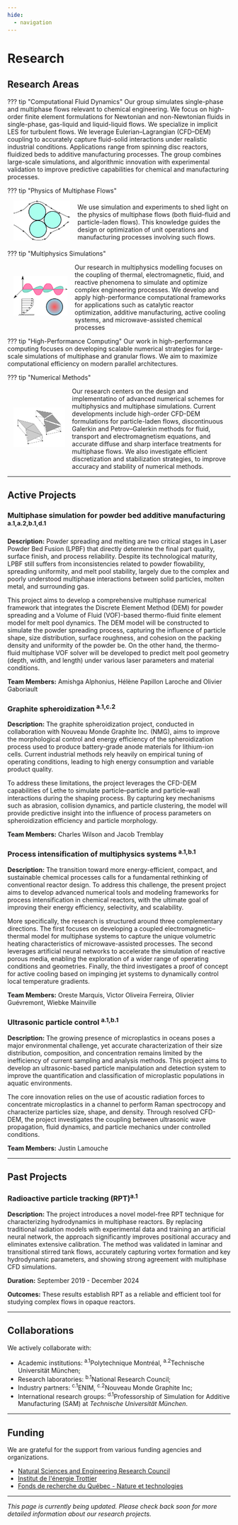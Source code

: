 ```yaml
---
hide:
  - navigation
---
```


# Research

## Research Areas

??? tip "Computational Fluid Dynamics" 
    Our group simulates single-phase and multiphase flows relevant to chemical engineering. We focus on high-order finite element formulations for Newtonian and non-Newtonian fluids in single-phase, gas-liquid and liquid-liquid flows. We specialize in implicit LES for turbulent flows. We leverage Eulerian–Lagrangian (CFD–DEM) coupling to accurately capture fluid-solid interactions under realistic industrial conditions.  Applications range from spinning disc reactors, fluidized beds to additive manufacturing processes. The group combines large-scale simulations, and algorithmic innovation with experimental validation to improve predictive capabilities for chemical and manufacturing processes.

??? tip "Physics of Multiphase Flows"
    <div style="display:flex;align-items:center;gap:1rem;">
      <img src="../assets/logo_research_topics/particles.svg" alt="Multiphase icon" style="float:right;height:90px;margin-left:1em;margin-bottom:0.5em;">
      <div>
        We use simulation and experiments to shed light on the physics of multiphase flows (both fluid–fluid and particle-laden flows). This knowledge guides the design or optimization of unit operations and manufacturing processes involving such flows.
      </div>
    </div>

??? tip "Multiphysics Simulations"
    <div style="display:flex;align-items:center;gap:1rem;">
      <img src="../assets/logo_research_topics/multiphysics.svg" alt="Multiphase icon" style="float:right;height:90px;margin-left:1em;margin-bottom:0.5em;">
      <div>
        Our research in multiphysics modelling focuses on the coupling of thermal, electromagnetic, fluid, and reactive phenomena to simulate and optimize complex engineering processes. We develop and apply high-performance computational frameworks for applications such as catalytic reactor optimization, additive manufacturing, active cooling systems, and microwave-assisted chemical processes
      </div>
    </div>

??? tip "High-Performance Computing"
    Our work in high-performance computing focuses on developing scalable numerical strategies for large-scale simulations of multiphase and granular flows. We aim to maximize computational efficiency on modern parallel architectures.  

??? tip "Numerical Methods"
    <div style="display:flex;align-items:center;gap:1rem;">
      <img src="../assets/logo_research_topics/numerical_methods.svg" alt="Multiphase icon" style="float:right;height:90px;margin-left:1em;margin-bottom:0.5em;">
      <div>
        Our research centers on the design and implementatino of advanced numerical schemes for multiphysics and multiphase simulations. Current developments include high-order CFD-DEM formulations for particle-laden flows, discontinuous Galerkin and Petrov–Galerkin methods for fluid, transport and electromagnetism equations, and accurate diffuse and sharp interface treatments for multiphase flows. We also investigate efficient discretization and stabilization strategies, to improve accuracy and stability of numerical methods.
      </div>
    </div>


---

## Active Projects

### Multiphase simulation for powder bed additive manufacturing  <sup>a.1,</sup><sup>a.2,</sup><sup>b.1,</sup><sup>d.1</sup>

**Description:** Powder spreading and melting are two critical stages in Laser Powder Bed Fusion (LPBF) that directly determine the final part quality, surface finish, and process reliability. Despite its technological maturity, LPBF still suffers from inconsistencies related to powder flowability, spreading uniformity, and melt pool stability, largely due to the complex and poorly understood multiphase interactions between solid particles, molten metal, and surrounding gas.

This project aims to develop a comprehensive multiphase numerical framework that integrates the Discrete Element Method (DEM) for powder spreading and a Volume of Fluid (VOF)-based thermo-fluid finite element model for melt pool dynamics. The DEM model will be constructed to simulate the powder spreading process, capturing the influence of particle shape, size distribution, surface roughness, and cohesion on the packing density and uniformity of the powder be. On the other hand, the thermo-fluid multiphase VOF solver will be developed to predict melt pool geometry (depth, width, and length) under various laser parameters and material conditions.

**Team Members:** Amishga Alphonius, Hélène Papillon Laroche and Olivier Gaboriault


### Graphite spheroidization  <sup>a.1,</sup><sup>c.2</sup>

**Description:** The graphite spheroidization project, conducted in collaboration with Nouveau Monde Graphite Inc. (NMG), aims to improve the morphological control and energy efficiency of the spheroidization process used to produce battery-grade anode materials for lithium-ion cells. Current industrial methods rely heavily on empirical tuning of operating conditions, leading to high energy consumption and variable product quality.

To address these limitations, the project leverages the CFD-DEM capabilities of Lethe to simulate particle–particle and particle–wall interactions during the shaping process. By capturing key mechanisms such as abrasion, collision dynamics, and particle clustering, the model will provide predictive insight into the influence of process parameters on spheroidization efficiency and particle morphology.

**Team Members:** Charles Wilson and Jacob Tremblay


### Process intensification of multiphysics systems  <sup>a.1,</sup><sup>b.1</sup>

**Description:** The transition toward more energy-efficient, compact, and sustainable chemical processes calls for a fundamental rethinking of conventional reactor design. To address this challenge, the present project aims to develop advanced numerical tools and modeling frameworks for process intensification in chemical reactors, with the ultimate goal of improving their energy efficiency, selectivity, and scalability.

More specifically, the research is structured around three complementary directions. The first focuses on developing a coupled electromagnetic–thermal model for multiphase systems to capture the unique volumetric heating characteristics of microwave-assisted processes. The second leverages artificial neural networks to accelerate the simulation of reactive porous media, enabling the exploration of a wider range of operating conditions and geometries. Finally, the third investigates a proof of concept for active cooling based on impinging jet systems to dynamically control local temperature gradients.

**Team Members:** Oreste Marquis, Victor Oliveira Ferreira, Olivier Guévremont, Wiebke Mainville


### Ultrasonic particle control  <sup>a.1,</sup><sup>b.1</sup>

**Description:** The growing presence of microplastics in oceans poses a major environmental challenge, yet accurate characterization of their size distribution, composition, and concentration remains limited by the inefficiency of current sampling and analysis methods. This project aims to develop an ultrasonic-based particle manipulation and detection system to improve the quantification and classification of microplastic populations in aquatic environments.

The core innovation relies on the use of acoustic radiation forces to concentrate microplastics in a channel to perform Raman spectrocopy and characterize particles size, shape, and density. Through resolved CFD-DEM, the project investigates the coupling between ultrasonic wave propagation, fluid dynamics, and particle mechanics under controlled conditions.

**Team Members:** Justin Lamouche


---

## Past Projects

### Radioactive particle tracking (RPT)<sup>a.1</sup>

**Description:** The project introduces a novel model-free RPT technique for characterizing hydrodynamics in multiphase reactors. By replacing traditional radiation models with experimental data and training an artificial neural network, the approach significantly improves positional accuracy and eliminates extensive calibration. The method was validated in laminar and transitional stirred tank flows, accurately capturing vortex formation and key hydrodynamic parameters, and showing strong agreement with multiphase CFD simulations. 

**Duration:** September 2019 - December 2024

**Outcomes:** These results establish RPT as a reliable and efficient tool for studying complex flows in opaque reactors.

---

## Collaborations

We actively collaborate with:

- Academic institutions: <sup>a.1</sup>Polytechnique Montréal, <sup>a.2</sup>Technische Universität München;
- Research laboratories: <sup>b.1</sup>National Research Council;
- Industry partners: <sup>c.1</sup>ENIM, <sup>c.2</sup>Nouveau Monde Graphite Inc;
- International research groups: <sup>d.1</sup>Professorship of Simulation for Additive Manufacturing (SAM) at <em>Technische Universität München</em>.


---

## Funding

We are grateful for the support from various funding agencies and organizations. 

- [Natural Sciences and Engineering Research Council](https://www.nserc-crsng.gc.ca/)
- [Institut de l'énergie Trottier ](https://iet.polymtl.ca/)  
- [Fonds de recherche du Québec - Nature et technologies](https://frq.gouv.qc.ca/)

---

*This page is currently being updated. Please check back soon for more detailed information about our research projects.*